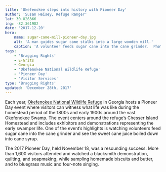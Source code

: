 ```yaml
---
title: 'Okefenokee steps into history with Pioneer Day'
author: 'Susan Heisey, Refuge Ranger'
lat: 30.826366
lng: -82.361982
date: '2017-12-20'
hero:
    name: sugar-cane-mill-pioneer-day.jpg
    alt: 'A man guides sugar cane stalks into a large wooden mill.'
    caption: 'A volunteer feeds sugar cane into the cane grinder.  Photo by Susan Heisey, USFWS.'
tags:
    - 'Bragging Rights'
    - E-Grits
    - Georgia
    - 'Okefenokee National Wildlife Refuge'
    - 'Pioneer Day'
    - 'Visitor Services'
type: 'Bragging Rights'
updated: 'December 28th, 2017'
---
```


Each year, [Okefenokee National Wildlife Refuge](https://www.fws.gov/refuge/Okefenokee/) in Georgia hosts a Pioneer Day event where visitors can witness what life was like during the homestead period of the 1800s and early 1900s around the vast Okefenokee Swamp.  The event centers around the refuge’s Chesser Island Homestead and includes exhibitors and demonstrations representing the early swamper life.  One of the event’s highlights is watching volunteers feed sugar cane into the cane grinder and see the sweet cane juice boiled down into cane syrup.  

The 2017 Pioneer Day, held November 18, was a resounding success. More than 1,600 visitors attended and  watched a blacksmith demonstration, quilting, and soapmaking, while sampling homemade biscuits and butter, and to bluegrass music and four-note singing.  
